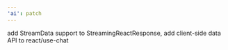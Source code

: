 ```yaml
---
'ai': patch
---
```


add StreamData support to StreamingReactResponse, add client-side data API to react/use-chat
